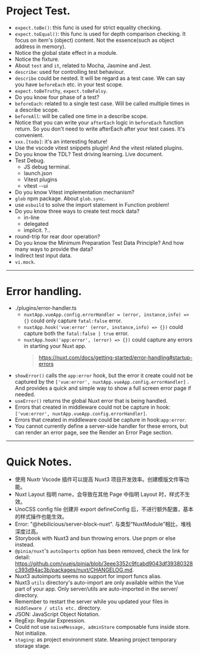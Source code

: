 # Project Test.

- `expect.toBe()`: this func is used for strict equality checking.
- `expect.toEqual()`: this func is used for depth comparison checking. It focus on item's (object) content. Not the essence(such as object address in memory).
- Notice the global state effect in a module.
- Notice the fixture.
- About `test` and `it`, related to Mocha, Jasmine and Jest.
- `describe`: used for controlling test behaviour.
- `describe` could be nested. It will be regard as a test case. We can say you have `beforeEach` etc. in your test scope.
- `expect.toBeTruthy`, `expect.toBeFalsy`.
- Do you know four phase of a test?
- `beforeEach`: related to a single test case. Will be called multiple times in a describe scope.
- `beforeAll`: will be called one time in a describe scope.
- Notice that you can write your `afterEach` logic in `beforeEach` function return. So you don't need to write afterEach after your test cases. It's convenient.
- `xxx.[todo]`: it's an interesting feature!
- Use the vscode vitest snippets plugin! And the vitest related plugins.
- Do you know the TDL? Test driving learning. Live document.
- Test Debug.
  - JS debug terminal.
  - launch.json
  - Vitest plugins
  - vitest --ui
- Do you know Vitest implementation mechanism?
- `glob` npm package. About `glob.sync`.
- use `esbuild` to solve the import statement in Function problem!
- Do you know three ways to create test mock data?
  - in-line
  - delegated
  - implicit. ?..
- round-trip for rear door operation?
- Do you know the Minimum Preparation Test Data Principle? And how many ways to provide the data?
- Indirect test input data.
- `vi.mock`.

---

# Error handling.

- ./plugins/error-handler.ts
  - `nuxtApp.vueApp.config.errorHandler = (error, instance,info) => {}` could only capture `fatal:false` error.
  - `nuxtApp.hook('vue:error' (error, instance,info) => {})` could capture both the `fatal:false | true` error.
  - `nuxtApp.hook('app:error', (error) => {})` could capture any errors in starting your Nuxt app.
    > https://nuxt.com/docs/getting-started/error-handling#startup-errors
- `showError()` calls the `app:error` hook, but the error it create could not be captured by the `['vue:error', nuxtApp.vueApp.config.errorHandler]` . And provides a quick and simple way to show a full screen error page if needed.
- `useError()` returns the global Nuxt error that is being handled.
- Errors that created in middleware could not be capture in hook: `['vue:error', nuxtApp.vueApp.config.errorHandler]`.
- Errors that created in middleware could be capture in hook:`app:error`.
- You cannot currently define a server-side handler for these errors, but can render an error page, see the Render an Error Page section.

---

# Quick Notes.

- 使用 Nuxtr Vscode 插件可以提高 Nuxt3 项目开发效率。创建模版文件等功能。
- Nuxt Layout 指明 name，会导致在其他 Page 中指明 Layout 时，样式不生效。
- UnoCSS config file 创建并 export defineConfig 后，不进行额外配置，基本的样式操作也能生效。
- Error: "@hebilicious/server-block-nuxt". 与类型“NuxtModule<ModuleOptions>”相比，堆栈深度过高。
- Storybook with Nuxt3 and bun throwing errors. Use pnpm or else instead.
- `@pinia/nuxt`'s `autoImports` option has been removed, check the link for detail: https://github.com/vuejs/pinia/blob/3eee3352c9fcabd9043df39380328c393d94ac3b/packages/nuxt/CHANGELOG.md.
- Nuxt3 autoimports seems no support for import funcs alias.
- Nuxt3 `utils` directory's auto-import are only available within the Vue part of your app. Only server/utils are auto-imported in the server/ directory.
- Remember to restart the server while you updated your files in `middleware / utils etc.` directory.
- JSON: JavaScript Object Notation.
- RegExp: Regular Expression.
- Could not use `naiveMessage, adminStore` composable funs inside store. Not initialize.
- `staging`: as project environment state. Meaning project temporary storage stage.
